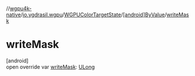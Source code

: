 //[wgpu4k-native](../../../../index.md)/[io.ygdrasil.wgpu](../../index.md)/[WGPUColorTargetState](../index.md)/[[android]ByValue](index.md)/[writeMask](write-mask.md)

# writeMask

[android]\
open override var [writeMask](write-mask.md): [ULong](https://kotlinlang.org/api/core/kotlin-stdlib/kotlin/-u-long/index.html)